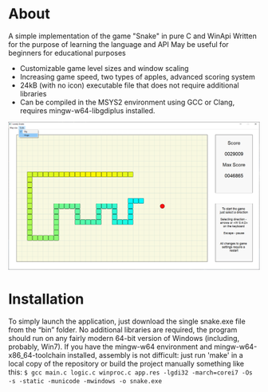 # About

A simple implementation of the game "Snake" in pure C and WinApi
Written for the purpose of learning the language and API
May be useful for beginners for educational purposes

- Customizable game level sizes and window scaling
- Increasing game speed, two types of apples, advanced scoring system
- 24kB (with no icon) executable file that does not require additional libraries
- Can be compiled in the MSYS2 environment using GCC or Clang, requires mingw-w64-libgdiplus installed.


![Lonely Snake](https://github.com/ist76/lonelysnake/blob/main/Screenshot.PNG?raw=true)

# Installation

To simply launch the application, just download the single snake.exe file from the “bin” folder. No additional libraries are required, the program should run on any fairly modern 64-bit version of Windows (including, probably, Win7).
If you have the mingw-w64 environment and mingw-w64-x86_64-toolchain installed, assembly is not difficult: just run 'make' in a local copy of the repository or build the project manually something like this:
```$ gcc main.c logic.c winproc.c app.res -lgdi32 -march=corei7 -Os -s -static -municode -mwindows -o snake.exe```
